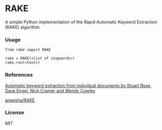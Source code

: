 RAKE
====

A simple Python implementation of the Rapid Automatic Keyword Extraction (RAKE) algorithm.

### Usage
```
from rake import RAKE

rake = RAKE(<list of stopwords>)
rake.run(<text>)
```
### References

[Automatic keyword extraction from individual documents by Stuart Rose, Dave Engel, Nick Cramer and Wendy Cowley](https://www.researchgate.net/profile/Stuart_Rose/publication/227988510_Automatic_Keyword_Extraction_from_Individual_Documents/links/55071c570cf27e990e04c8bb.pdf)

[aneesha/RAKE](https://github.com/aneesha/RAKE)

### License

MIT
